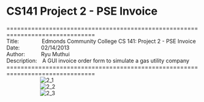 # CS141 Project 2 - PSE Invoice
===============================================================================<br>
Title:&emsp;&emsp;&emsp;&emsp;
Edmonds Community College CS 141: Project 2 - PSE Invoice<br>
Date:&emsp;&emsp;&emsp;&emsp;02/14/2013<br>
Author:&emsp;&emsp;&emsp;Ryu Muthui<br>
Description:&emsp;A GUI invoice order form to simulate a gas utility company<br>
===============================================================================<br>
&emsp;&emsp;&emsp;&emsp;&emsp;&emsp;
![2_1](https://cloud.githubusercontent.com/assets/10789046/24318191/83bdba38-10be-11e7-9b1f-804a9f5193a5.jpg)<br>
&emsp;&emsp;&emsp;&emsp;&emsp;&emsp;
![2_2](https://cloud.githubusercontent.com/assets/10789046/24318190/83b7e144-10be-11e7-87e5-52a6cae93b8b.jpg)<br>
&emsp;&emsp;&emsp;&emsp;&emsp;&emsp;
![2_3](https://cloud.githubusercontent.com/assets/10789046/24318192/83bed7a6-10be-11e7-97a1-5548e48fad37.jpg)<br>
